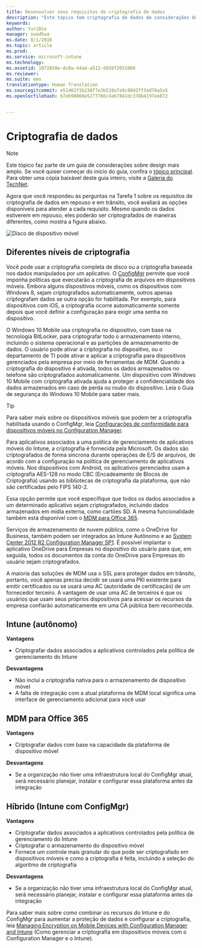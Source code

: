```yaml
---
title: Desenvolver seus requisitos de criptografia de dados
description: "Este tópico tem criptografia de dados de considerações design em dispositivos móveis. Este tópico faz parte de um conjunto maior de artigos sobre Considerações de Design de Gerenciamento de Dispositivos Móveis."
keywords: 
author: YuriDio
manager: swadhwa
ms.date: 8/1/2016
ms.topic: article
ms.prod: 
ms.service: microsoft-intune
ms.technology: 
ms.assetid: 1072858e-dc0a-44ad-a512-d938f20310b6
ms.reviewer: 
ms.suite: ems
translationtype: Human Translation
ms.sourcegitcommit: e51462f1b238f7e3b518a7a9c8042ff3ad78a5a5
ms.openlocfilehash: b7eb90860a5277766c4ab7841dc378b4197ee872


---
```


# Criptografia de dados

>[!NOTE]
>Este tópico faz parte de um guia de considerações sobre design mais amplo. Se você quiser começar do início do guia, confira o [tópico principal](mdm-design-considerations-guide.md). Para obter uma cópia baixável deste guia inteiro, visite a [Galeria do TechNet](https://gallery.technet.microsoft.com/Mobile-Device-Management-7d401582).

Agora que você respondeu às perguntas na Tarefa 1 sobre os requisitos de criptografia de dados em repouso e em trânsito, você avaliará as opções disponíveis para atender a cada requisito. Mesmo quando os dados estiverem em repouso, eles poderão ser criptografados de maneiras diferentes, como mostra a figura abaixo.

![Disco de dispositivo móvel](./media/MDM_Figure_09.png)

## Diferentes níveis de criptografia

Você pode usar a criptografia completa de disco ou a criptografia baseada nos dados manipulados por um aplicativo. O [ConfigMgr](https://technet.microsoft.com/library/dn919655.aspx) permite que você imponha políticas que executarão a criptografia de arquivos em dispositivos móveis. Embora alguns dispositivos móveis, como os dispositivos com Windows 8, sejam criptografados automaticamente, outros apenas criptografam dados se outra opção for habilitada. Por exemplo, para dispositivos com iOS, a criptografia ocorre automaticamente somente depois que você definir a configuração para exigir uma senha no dispositivo. 

O Windows 10 Mobile usa criptografia no dispositivo, com base na tecnologia BitLocker, para criptografar todo o armazenamento interno, incluindo o sistema operacional e as partições de armazenamento de dados. O usuário pode ativar a criptografia no dispositivo, ou o departamento de TI pode ativar e aplicar a criptografia para dispositivos gerenciados pela empresa por meio de ferramentas de MDM. Quando a criptografia do dispositivo é ativada, todos os dados armazenados no telefone são criptografados automaticamente. Um dispositivo com Windows 10 Mobile com criptografia ativada ajuda a proteger a confidencialidade dos dados armazenados em caso de perda ou roubo do dispositivo. Leia o Guia de segurança do Windows 10 Mobile para saber mais.

>[!TIP] 
> Para saber mais sobre os dispositivos móveis que podem ter a criptografia habilitada usando o ConfigMgr, leia [Configurações de conformidade para dispositivos móveis no Configuration Manager](https://technet.microsoft.com/library/dn376523.aspx).

Para aplicativos associados a uma política de gerenciamento de aplicativos móveis do Intune, a criptografia é fornecida pela Microsoft. Os dados são criptografados de forma síncrona durante operações de E/S de arquivos, de acordo com a configuração na política de gerenciamento de aplicativos móveis. Nos dispositivos com Android, os aplicativos gerenciados usam a criptografia AES-128 no modo CBC (Encadeamento de Blocos de Criptografia) usando as bibliotecas de criptografia da plataforma, que não são certificadas pelo FIPS 140-2. 

Essa opção permite que você especifique que todos os dados associados a um determinado aplicativo sejam criptografados, incluindo dados armazenados em mídia externa, como cartões SD. A mesma funcionalidade também está disponível com o [MDM para Office 365](https://technet.microsoft.com/library/ms.o365.cc.devicepolicysupporteddevice.aspx). 

Serviços de armazenamento de nuvem pública, como o OneDrive for Business, também podem ser integrados ao Intune Autônomo e ao [System Center 2012 R2 Configuration Manager SP1](https://technet.microsoft.com/library/mt131422.aspx). É possível implantar o aplicativo OneDrive para Empresas no dispositivo do usuário para que, em seguida, todos os documentos da conta do OneDrive para Empresas do usuário sejam criptografados. 

A maioria das soluções de MDM usa o SSL para proteger dados em trânsito, portanto, você apenas precisa decidir se usará uma PKI existente para emitir certificados ou se usará uma AC (autoridade de certificação) de um fornecedor terceiro. A vantagem de usar uma AC de terceiros é que os usuários que usam seus próprios dispositivos para acessar os recursos da empresa confiarão automaticamente em uma CA pública bem reconhecida. 

## Intune (autônomo)

**Vantagens** 

- Criptografar dados associados a aplicativos controlados pela política de gerenciamento do Intune

**Desvantagens** 

- Não inclui a criptografia nativa para o armazenamento de dispositivo móvel
- A falta de integração com a atual plataforma de MDM local significa uma interface de gerenciamento adicional para você usar

## MDM para Office 365

**Vantagens**

- Criptografar dados com base na capacidade da plataforma de dispositivo móvel

**Desvantagens**

- Se a organização não tiver uma infraestrutura local do ConfigMgr atual, será necessário planejar, instalar e configurar essa plataforma antes da integração

## Híbrido (Intune com ConfigMgr)

**Vantagens**

- Criptografar dados associados a aplicativos controlados pela política de gerenciamento do Intune
- Criptografar o armazenamento do dispositivo móvel
- Fornece um controle mais granular do que pode ser criptografado em dispositivos móveis e como a criptografia é feita, incluindo a seleção do algoritmo de criptografia

**Desvantagens**

- Se a organização não tiver uma infraestrutura local do ConfigMgr atual, será necessário planejar, instalar e configurar essa plataforma antes da integração

Para saber mais sobre como combinar os recursos do Intune e do ConfigMgr para aumentar a proteção de dados e configurar a criptografia, leia [Managing Encryption on Mobile Devices with Configuration Manager and Intune](http://blogs.technet.com/b/pauljones/archive/2014/08/04/managing-encryption-on-mobile-devices-with-configuration-manager-and-intune.aspx) (Como gerenciar a criptografia em dispositivos móveis com o Configuration Manager e o Intune).



<!--HONumber=Aug16_HO1-->


